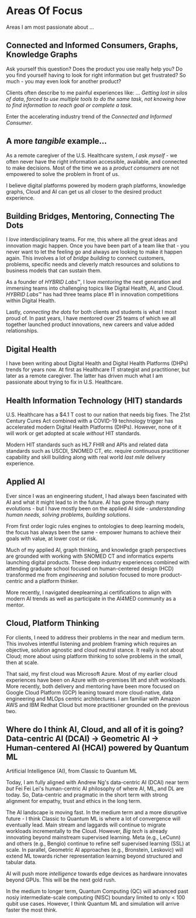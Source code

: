 # Areas Of Focus

Areas I am most passionate about ...

## Connected and Informed Consumers, Graphs, Knowledge Graphs
Ask yourself this question?  Does the product you use really help you?  Do you find yourself having to look for right information but get frustrated?  So much - you may even look for another product?   

Clients often describe to me painful experiences like: ... *Getting lost in silos of data*, *forced to use multiple tools to do the same task*, *not knowing how to find information to reach goal or complete a task*.

Enter the accelerating industry trend of the *Connected and Informed Consumer*.  

## A more *tangible* example...

As a remote caregiver of the U.S.  Healthcare system, *I ask myself* - we often never have the right information accessible, available, and connected to make decisions.  Most of the time we as a *product consumers* are not empowered to solve the problem in front of us.  

I believe digital platforms powered by modern graph platforms, knowledge graphs, Cloud and AI can get us all closer to the desired product experience.  

## Building Bridges, Mentoring, Connecting The Dots 
I *love* interdisciplinary teams.  For me, this where all the great ideas and innovation magic happen.  Once you have been part of a team like that - you never want to let the feeling go and always are looking to make it happen again.  This involves a lot of *bridge building* to connect customers, problems, specific needs and cleverly match resources and solutions to business models that can sustain them.

As a founder of *HYBRID Labs*&trade;, I love *mentoring* the next generation and immersing teams into challenging topics like Digital Health, AI, and Cloud.  *HYBRID Labs*&trade; has had three teams place #1 in innovation competitions within Digital Health.

Lastly, *connecting the dots* for both clients and students is what I most proud of.  In past years, I have mentored over 25 teams of which we all together launched product innovations, new careers and value added relationships.

## Digital Health
I have been writing about Digital Health and Digital Health Platforms (DHPs) trends for years now.  At first as Healthcare IT strategist and practitioner, but later as a remote caregiver.  The latter has driven much what I am passionate about trying to fix in U.S. Healthcare.

## Health Information Technology (HIT) standards
U.S. Healthcare has a $4.1 T cost to our nation that needs big fixes.  The 21st Century Cures Act combined with a COVID-19 technology trigger has accelerated modern Digital Health Platforms (DHPs).  However, none of it will work or get adopted at scale *without* HIT standards.

Modern HIT standards such as HL7 FHIR and APIs and related data standards such as USCDI, SNOMED CT, etc. require continuous practitioner capability and skill building along with real world *last mile* delivery experience.

## Applied AI
Ever since I was an engineering student, I had always been fascinated with AI and what it might lead to in the future.  AI has gone through many evolutions - but I have mostly been on the applied AI side - *understanding human needs, solving problems, building solutions*.  

From first order logic rules engines to ontologies to deep learning models, the focus has always been the same - empower humans to achieve their goals with value, at lower cost or risk.

Much of my applied AI, graph thinking, and knowledge graph perspectives are grounded with working with SNOMED CT and informatics experts launching digital products.  These deep industry experiences combined with attending graduate school focused on human-centered design (HCD) transformed me from *engineering* and *solution* focused to more product-centric and a platform thinker.

More recently, I navigated deeplearning.ai certifications to align with modern AI trends as well as participate in the AI4MED community as a mentor.

## Cloud, Platform Thinking
For clients, I need to address their problems in the near and medium term.  This involves intentful listening and problem framing which requires an objective, solution agnostic and cloud neutral stance.  It really is not about Cloud; more about using platform thinking to solve problems in the small, then at scale.

That said, my first cloud was Microsoft Azure.  Most of my earlier cloud experiences have been on Azure with on-premises lift and shift workloads.  More recently, both delivery and mentoring have been more focused on Google Cloud Platform (GCP) leaning toward more cloud-native, data engineering and MLOps centric architectures.  I am familiar with Amazon AWS and IBM Redhat Cloud but more practitioner grounded on the previous two.

## Where do I think AI, Cloud, and all of it is going? Data-centric AI (DCAI) -> Geometric AI -> Human-centered AI (HCAI) powered by Quantum ML
Artificial Intelligence (AI), from Classic to Quantum ML

Today,  I am fully aligned with Andrew Ng's data-centric AI (DCAI) near term *but* Fei Fei Lei's human-centric AI philosophy of where AI, ML, and DL are today.  So, Data-centric and pragmatic in the short term with strong alignment for empathy, trust and ethics in the long term.  

The AI landscape is moving fast.  In the medium term and a more disruptive future - I think Classic to Quantum ML is where a lot of convergence will eventually lead. 
Main stream and laggards will continue to migrate workloads incrementally to the Cloud.  However, *Big tech* is already innovating beyond mainstream supervised learning.  Meta (e.g., LeCunn) and others (e.g., Bengio) continue to refine self supervised learning (SSL) at scale.  In parallel, Geometric AI approaches (e.g., Bronstein, Leskovic) will extend ML towards richer representation learning beyond structured and tabular data.

AI will push more *intelligence* towards edge devices as hardware innovates beyond GPUs.  This will be the next gold rush.

In the medium to longer term, Quantum Computing (QC) will advanced past nosiy intermediate-scale computing (NISC) boundary limited to only < 100 qubit use cases.  However, I think Quantum ML and simulation will arrive faster the most think.
